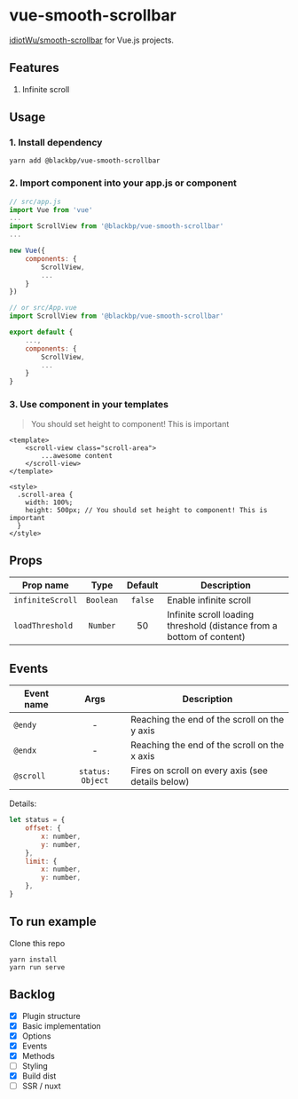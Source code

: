 # vue-smooth-scrollbar
[idiotWu/smooth-scrollbar](https://github.com/idiotWu/smooth-scrollbar) for Vue.js projects.

## Features
1. Infinite scroll

## Usage

### 1. Install dependency
```
yarn add @blackbp/vue-smooth-scrollbar
```

### 2. Import component into your app.js or component
```js
// src/app.js
import Vue from 'vue'
...
import ScrollView from '@blackbp/vue-smooth-scrollbar'
...

new Vue({
    components: {
        ScrollView,
        ...
    }
})

// or src/App.vue
import ScrollView from '@blackbp/vue-smooth-scrollbar'

export default {
    ...,
    components: {
        ScrollView,
        ...
    }
}
```
### 3. Use component in your templates
> You should set height to component! This is important

```
<template>
    <scroll-view class="scroll-area">
        ...awesome content
    </scroll-view>
</template>

<style>
  .scroll-area {
    width: 100%;
    height: 500px; // You should set height to component! This is important
  }
</style>
```

## Props

| Prop name | Type | Default | Description |
| --- | :-: | :-: | --- |
| `infiniteScroll`| `Boolean` | `false` | Enable infinite scroll |
| `loadThreshold` | `Number` | 50 | Infinite scroll loading threshold (distance from a bottom of content) |

## Events

| Event name | Args | Description |
| --- | :-: | --- |
| `@endy` | - | Reaching the end of the scroll on the y axis |
| `@endx` | - | Reaching the end of the scroll on the x axis |
| `@scroll` | `status: Object` | Fires on scroll on every axis (see details below) |

Details:
```js
let status = {
    offset: {
        x: number,
        y: number,
    },
    limit: {
        x: number,
        y: number,
    },
}
```

## To run example
Clone this repo
```
yarn install
yarn run serve
```

## Backlog
* [x] Plugin structure
* [x] Basic implementation
* [x] Options
* [x] Events
* [x] Methods
* [ ] Styling
* [x] Build dist
* [ ] SSR / nuxt
